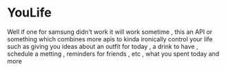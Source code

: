 # YouLife
Well if one for samsung didn't work it will work sometime , this an API or something which combines more apis to kinda ironically control your life such as giving you ideas about an outfit for today , a drink to have , schedule a metting , reminders for friends , etc , what you spent today and more 
